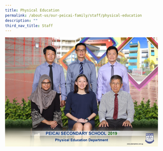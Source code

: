 ```yaml
---
title: Physical Education
permalink: /about-us/our-peicai-family/staff/physical-education
description: ""
third_nav_title: Staff
---
```

<img src="/images/physical%20education%20department%202.jpg">